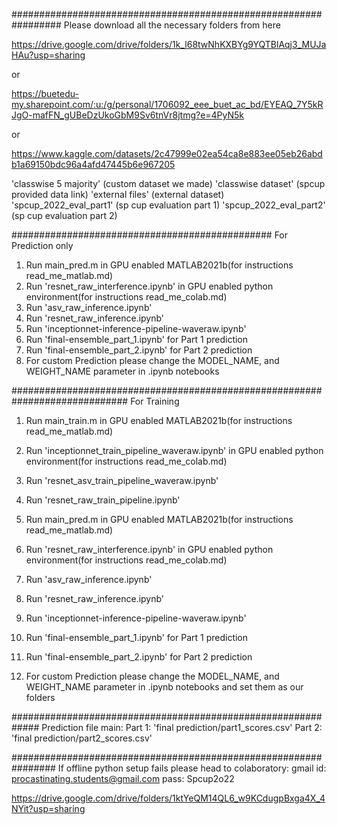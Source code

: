 #################################################################
Please download all the necessary folders from here

https://drive.google.com/drive/folders/1k_l68twNhKXBYg9YQTBlAqj3_MUJaHAu?usp=sharing

or

https://buetedu-my.sharepoint.com/:u:/g/personal/1706092_eee_buet_ac_bd/EYEAQ_7Y5kRJgO-mafFN_gUBeDzUkoGbM9Sv6tnVr8jtmg?e=4PyN5k

or

https://www.kaggle.com/datasets/2c47999e02ea54ca8e883ee05eb26abdb1a69150bdc96a4afd47445b6e967205



'classwise 5 majority' (custom dataset we made)
'classwise dataset' (spcup provided data link)
'external files' (external dataset)
'spcup_2022_eval_part1' (sp cup evaluation part 1)
'spcup_2022_eval_part2' (sp cup evaluation part 2)




###############################################
For Prediction only

1. Run main_pred.m in GPU enabled MATLAB2021b(for instructions read_me_matlab.md)
2. Run 'resnet_raw_interference.ipynb' in GPU enabled python environment(for instructions read_me_colab.md)
3. Run 'asv_raw_inference.ipynb' 
4. Run 'resnet_raw_inference.ipynb' 
5. Run 'inceptionnet-inference-pipeline-waveraw.ipynb' 
6. Run 'final-ensemble_part_1.ipynb' for Part 1 prediction
7. Run 'final-ensemble_part_2.ipynb' for Part 2 prediction
8. For custom Prediction please change the MODEL_NAME, and WEIGHT_NAME parameter in .ipynb notebooks


#############################################################################
For Training
1. Run main_train.m in GPU enabled MATLAB2021b(for instructions read_me_matlab.md)
2. Run 'inceptionnet_train_pipeline_waveraw.ipynb' in GPU enabled python environment(for instructions read_me_colab.md)
3. Run 'resnet_asv_train_pipeline_waveraw.ipynb'
4. Run 'resnet_raw_train_pipeline.ipynb'

5. Run main_pred.m in GPU enabled MATLAB2021b(for instructions read_me_matlab.md)
6. Run 'resnet_raw_interference.ipynb' in GPU enabled python environment(for instructions read_me_colab.md)
7. Run 'asv_raw_inference.ipynb' 
8. Run 'resnet_raw_inference.ipynb' 
9. Run 'inceptionnet-inference-pipeline-waveraw.ipynb' 
10. Run 'final-ensemble_part_1.ipynb' for Part 1 prediction
11. Run 'final-ensemble_part_2.ipynb' for Part 2 prediction
12. For custom Prediction please change the MODEL_NAME, and WEIGHT_NAME parameter in .ipynb notebooks and set them as our folders 

#############################################################
Prediction file main:
Part 1: 'final prediction/part1_scores.csv'
Part 2: 'final prediction/part2_scores.csv'

################################################################
If offline python setup fails please head to colaboratory:
gmail id: procastinating.students@gmail.com
pass: Spcup2o22

https://drive.google.com/drive/folders/1ktYeQM14QL6_w9KCdugpBxga4X_4NYit?usp=sharing


